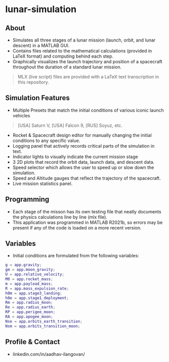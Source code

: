 # lunar-simulation

## About

- Simulates all three stages of a lunar mission (launch, orbit, and lunar descent) in a MATLAB GUI.
- Contains files related to the mathematical calculations (provided in LaTeX format) and computing behind each step.
- Graphically visualizes the launch trajectory and position of a spacecraft throughout the duration of a standard lunar mission.

> MLX (live script) files are provided with a LaTeX text transcription in this repository.

## Simulation Features

- Multiple Presets that match the initial conditions of various iconic launch vehicles
> [USA] Saturn V, [USA] Falcon 9, [RUS] Soyuz, etc.
- Rocket & Spacecraft design editor for manually changing the initial conditions to any specific value.
- Logging panel that actively records critical parts of the simulation in text.
- Indicator lights to visually indicate the current mission stage
- 3 2D plots that record the orbit data, launch data, and descent data.
- Speed selector which allows the user to speed up or slow down the simulation.
- Speed and Altitude gauges that reflect the trajectory of the spacecraft.
- Live mission statistics panel.

## Programming 
- Each stage of the misson has its own testing file that neatly documents the physics calculations line by line (mlx file).
- This application was programmed in MATLAB R2021b, so errors may be present if any of the code is loaded on a more recent version.

## Variables
- Initial conditions are formulated from the following variables:
```matlab
g = app.gravity;
gm = app.moon_gravity;
U = app.relative_velocity;
M0 = app.rocket_mass;
m = app.payload_mass;
R = app.mass_expulsion_rate;
h0m = app.stage3_landing;
h0e = app.stage1_deployment;
Rm = app.radius_moon;
Re = app.radius_earth;
RP = app.perigee_moon;
RA = app.apogee_moon;
Nse = app.orbits_earth_transition;
Nsm = app.orbits_transition_moon;
```

## Profile & Contact
- linkedin.com/in/aadhav-ilangovan/
